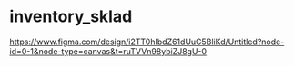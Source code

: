 # inventory_sklad
https://www.figma.com/design/i2TT0hIbdZ61dUuC5BliKd/Untitled?node-id=0-1&node-type=canvas&t=ruTVVn98ybiZJ8gU-0
